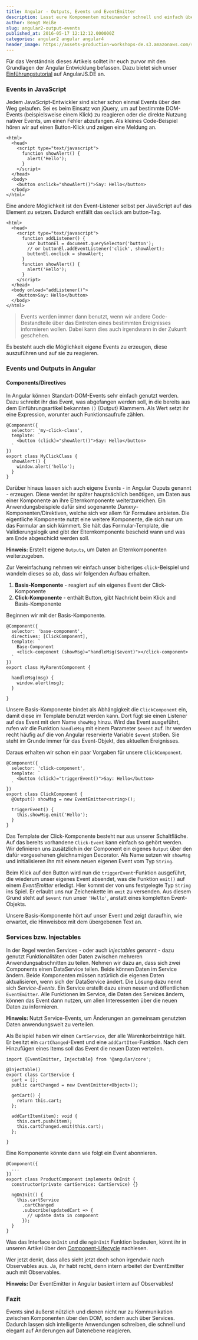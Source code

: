 ```yaml
---
title: Angular - Outputs, Events und EventEmitter
description: Lasst eure Komponenten miteinander schnell und einfach über Events kommunizieren. Informiert Anwendungsteile über Änderungen an einem gemeinsamen Datenmodel über Service-Events.
author: Bengt Weiße
slug: angular2-output-events
published_at: 2016-05-17 12:12:12.000000Z
categories: angular2 angular angular4
header_image: https://assets-production-workshops-de.s3.amazonaws.com/system/projects/1/posts/header_images/92/optimized-a2-async.jpg?v=63630265394
---
```


Für das Verständnis dieses Artikels solltet ihr euch zurvor mit den Grundlagen der Angular Entwicklung befassen. Dazu bietet sich unser [Einführungstutorial](https://angularjs.de/artikel/angular2-tutorial-deutsch) auf AngularJS.DE an.

### Events in JavaScript

Jedem JavaScript-Entwickler sind sicher schon einmal Events über den Weg gelaufen. Sei es beim Einsatz von jQuery, um auf bestimmte DOM-Events (beispielsweise einem Klick) zu reagieren oder die direkte Nutzung nativer Events, um einen Fehler abzufangen. Als kleines Code-Beispiel hören wir auf einen Button-Klick und zeigen eine Meldung an.

    <html>
      <head>
        <script type="text/javascript">
          function showAlert() {
            alert('Hello');
          }
        </script>
      </head>
      <body>
        <button onclick="showAlert()">Say: Hello</button>
      </body>
    </html>

Eine andere Möglichkeit ist den Event-Listener selbst per JavaScript auf das Element zu setzen. Dadurch entfällt das `onclick` am button-Tag.

    <html>
      <head>
        <script type="text/javascript">
          function addListener() {
            var buttonEl = document.querySelector('button');
            // or buttonEl.addEventListener('click', showAlert);
            buttonEl.onclick = showAlert;
          }
          function showAlert() {
            alert('Hello');
          }
        </script>
      </head>
      <body onload="addListener()">
        <button>Say: Hello</button>
      </body>
    </html>

> Events werden immer dann benutzt, wenn wir andere Code-Bestandteile über das Eintreten eines bestimmten Ereignisses informieren wollen. Dabei kann dies auch irgendwann in der Zukunft geschehen.

Es besteht auch die Möglichkeit eigene Events zu erzeugen, diese auszuführen und auf sie zu reagieren.

### Events und Outputs in Angular

#### Components/Directives

In Angular können Standart-DOM-Events sehr einfach genutzt werden. Dazu schreibt ihr das Event, was abgefangen werden soll, in die bereits aus dem Einführungsartikel bekannten `()` (Output) Klammern. Als Wert setzt ihr eine Expression, worunter auch Funktionsaufrufe zählen.

    @Component({
      selector: 'my-click-class',
      template: `
        <button (click)="showAlert()">Say: Hello</button>
      `
    })
    export class MyClickClass {
      showAlert() {
        window.alert('hello');
      }
    }

Darüber hinaus lassen sich auch eigene Events - in Angular Ouputs genannt - erzeugen. Diese werdet ihr später hauptsächlich benötigen, um Daten aus einer Komponente an ihre Elternkomponente weiterzureichen. Ein Anwendungsbeispiele dafür sind sogenannte *Dummy*-Komponenten/Direktiven, welche sich vor allem für Formulare anbieten. Die eigentliche Komponente nutzt eine weitere Komponente, die sich nur um das Formular an sich kümmert. Sie hält das Formular-Template, die Validierungslogik und gibt der Elternkomponente bescheid wann und was am Ende abgeschickt werden soll.

<div class="alert alert-info"><b>Hinweis:</b> Erstellt eigene <code>Outputs</code>, um Daten an Elternkomponenten weiterzugeben.</div>

Zur Vereinfachung nehmen wir einfach unser bisheriges `click`-Beispiel und wandeln dieses so ab, dass wir folgenden Aufbau erhalten.

1. **Basis-Komponente** - reagiert auf ein eigenes Event der Click-Komponente
2. **Click-Komponente** - enthält Button, gibt Nachricht beim Klick and Basis-Komponente


Beginnen wir mit der Basis-Komponente.

    @Component({
      selector: 'base-component',
      directives: [ClickComponent],
      template: `
      	Base-Component
        <click-component (showMsg)="handleMsg($event)"></click-component>
      `
    })
    export class MyParentComponent {

      handleMsg(msg) {
        window.alert(msg);
      }

    }

Unsere Basis-Komponente bindet als Abhängigkeit die `ClickComponent` ein, damit diese im Template benutzt werden kann. Dort fügt sie einen Listener auf das Event mit dem Name `showMsg` hinzu. Wird das Event ausgeführt, rufen wir die Funktion `handleMsg` mit einem Parameter `$event` auf. Ihr werden recht häufig auf die von Angular reservierte Variable `$event` stoßen. Sie steht im Grunde immer für das Event-Objekt, des aktuellen Ereignisses.

Daraus erhalten wir schon ein paar Vorgaben für unsere `ClickComponent`.


    @Component({
      selector: 'click-component',
      template: `
        <button (click)="triggerEvent()">Say: Hello</button>
      `
    })
    export class ClickComponent {
      @Output() showMsg = new EventEmitter<string>();

      triggerEvent() {
        this.showMsg.emit('Hello');
      }
    }

Das Template der Click-Komponente besteht nur aus unserer Schaltfläche. Auf das bereits vorhandene `Click-Event` kann einfach so gehört werden. Wir definieren uns zusätzlich in der Component ein eigenes `Output` über den dafür vorgesehenen gleichnamigen Decorator. Als Name setzen wir `showMsg` und initialisieren ihn mit einem neuen eigenen Event vom Typ `String`.

Beim Klick auf den Button wird nun die `triggerEvent`-Funktion ausgeführt, die wiederum unser eigenes Event absendet, was die Funktion `emit()` auf einem *EventEmitter* erledigt. Hier kommt der von uns festgelegte Typ `String` ins Spiel. Er erlaubt uns nur Zeichenkette im `emit` zu versenden. Aus diesem Grund steht auf `$event` nun unser `'Hello'`, anstatt eines kompletten Event-Objekts.

Unsere Basis-Komponente hört auf unser Event und zeigt daraufhin, wie erwartet, die Hinweisbox mit dem übergebenen Text an.

### Services bzw. Injectables

In der Regel werden Services - oder auch *Injectables* genannt - dazu genutzt Funktionalitäten oder Daten zwischen mehreren Anwendungsabschnitten zu teilen. Nehmen wir dazu an, dass sich zwei Components einen DataService teilen. Beide können Daten im Service ändern. Beide Komponenten müssen natürlich die eigenen Daten aktualisieren, wenn sich der DataService ändert. Die Lösung dazu nennt sich *Service-Events*. Ein Service erstellt dazu einen neuen und öffentlichen `EventEmitter`. Alle Funktionen im Service, die Daten des Services ändern, können das Event dann nutzen, um allen Interessenten über die neuen Daten zu informieren.

<div class="alert alert-info"><b>Hinweis:</b> Nutzt Service-Events, um Änderungen an gemeinsam genutzten Daten anwendungsweit zu verteilen.</div>

Als Beispiel haben wir einen `CartService`, der alle Warenkorbeinträge hält. Er besitzt ein `cartChanged`-Event und eine `addCartItem`-Funktion. Nach dem Hinzufügen eines Items soll das Event die neuen Daten verteilen.

    import {EventEmitter, Injectable} from '@angular/core';

    @Injectable()
    export class CartService {
      cart = [];
      public cartChanged = new EventEmitter<Object>();

      getCart() {
        return this.cart;
      };

      addCartItem(item): void {
        this.cart.push(item);
        this.cartChanged.emit(this.cart);
      };

    }

Eine Komponente könnte dann wie folgt ein Event abonnieren.

    @Component({
      ...
    })
    export class ProductComponent implements OnInit {
      constructor(private cartService: CartService) {}

      ngOnInit() {
        this.cartService
          .cartChanged
          .subscribe(updatedCart => {
            // update data in component
          });
      }
    }

Was das Interface `OnInit` und die `ngOnInit` Funktion bedeuten, könnt ihr in unseren Artikel über den [Component-Lifecycle](https://angularjs.de/artikel/angular-2-component-lifecycle) nachlesen.

Wer jetzt denkt, dass alles sieht jetzt doch schon irgendwie nach Observables aus. Ja, ihr habt recht, denn intern arbeitet der EventEmitter auch mit Observables.

<div class="alert alert-info"><b>Hinweis:</b> Der EventEmitter in Angular basiert intern auf Observables!</div>

### Fazit

Events sind äußerst nützlich und dienen nicht nur zu Kommunikation zwischen Komponenten über den DOM, sondern auch über Services. Dadurch lassen sich intelligente Anwendungen schreiben, die schnell und elegant auf Änderungen auf Datenebene reagieren.
